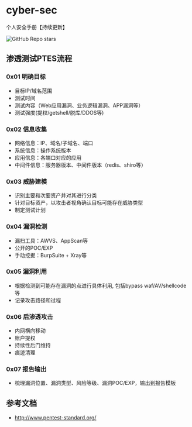 # cyber-sec
个人安全手册【持续更新】

![GitHub Repo stars](https://img.shields.io/github/stars/MrBUGLF/cyber-sec?style=for-the-badge&logo=undertale&logoColor=red&label=STARS&color=gold)



## 渗透测试PTES流程

### 0x01 明确目标

* 目标IP/域名范围
* 测试时间
* 测试内容（Web应用漏洞、业务逻辑漏洞、APP漏洞等）
* 测试强度(提权/getshell/脱库/DDOS等)

### 0x02 信息收集

* 网络信息：IP、域名/子域名、端口
* 系统信息：操作系统版本
* 应用信息：各端口对应的应用
* 中间件信息：服务器版本、中间件版本（redis、shiro等）

### 0x03 威胁建模

* 识别主要和次要资产并对其进行分类
* 针对目标资产，以攻击者视角确认目标可能存在威胁类型
* 制定测试计划

### 0x04 漏洞检测

* 漏扫工具：AWVS、AppScan等
* 公开的POC/EXP
* 手动挖掘：BurpSuite + Xray等

### 0x05 漏洞利用

* 根据检测到可能存在漏洞的点进行具体利用, 包括bypass waf/AV/shellcode等
* 记录攻击路径和过程

### 0x06 后渗透攻击

* 内网横向移动
* 账户提权
* 持续性后门维持
* 痕迹清理

### 0x07 报告输出

* 梳理漏洞位置、漏洞类型、风险等级、漏洞POC/EXP，输出到报告模板


## 参考文档
* http://www.pentest-standard.org/
